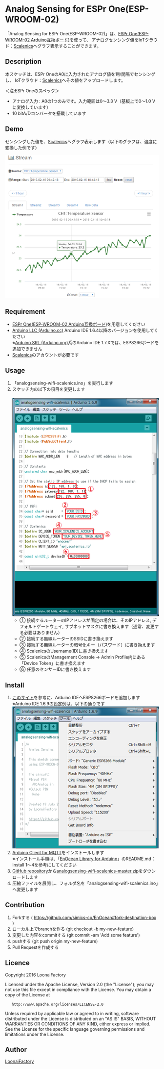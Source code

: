 Analog Sensing for ESPr One(ESP-WROOM-02)
====

「Analog Sensing for ESPr One(ESP-WROOM-02)」は、[ESPr One(ESP-WROOM-02 Arduino互換ボード)](https://www.switch-science.com/catalog/2620/)を使って、
アナログセンシング値をIoTクラウド：[Scalenics](http://scalenics.io/)へグラフ表示することができます。

## Description
本スケッチは、ESPr OneのA0に入力されたアナログ値を1秒間隔でセンシングし、
IoTクラウド：[Scalenics](http://scalenics.io/)へその値をアップロードします。

＜注:ESPr Oneのスペック＞
* アナログ入力 : A0の1つのみです。入力範囲は0～3.3 V（基板上で0～1.0 Vに変換しています）
* 10 bitA/Dコンバータを搭載しています

## Demo

センシングした値を、[Scalenics](http://scalenics.io/)へグラフ表示します（以下のグラフは、温度に変換した例です）

![TemperatureDemo](images/TemperatureDemo.png "TemperatureDemo")<br>

## Requirement

* [ESPr One(ESP-WROOM-02 Arduino互換ボード)](https://www.switch-science.com/catalog/2620/)を用意してください
* [Arduino LLC (Arduino.cc)](https://www.arduino.cc/) Arduino IDE 1.6.4以降のバージョンを使用してください<br>
  ※[Arduino SRL (Arduino.org)](http://www.arduino.org/)系のArduino IDE 1.7.Xでは、ESP8266ボードを追加できません
* [Scalenics](http://scalenics.io/)のアカウントが必要です

## Usage

1. 「analogsensing-wifi-scalenics.ino」を実行します
2. スケッチ内の以下の項目を変更します<br>
　![ChangeItems](images/ChangeItems.png "ChangeItems")
   * ① 接続するルーターのIPアドレスが固定の場合は、そのIPアドレス, デフォルトゲートウェイ, サブネットマスクに書き換えます（通常、変更する必要はありません）
   * ② 接続する無線ルーターのSSIDに書き換えます
   * ③ 接続する無線ルーターの暗号化キー（パスワード）に書き換えます
   * ④ ScalenicsのUsername(ID)に書き換えます
   * ⑤ ScalenicsのManagement Console -> Admin Profile内にある「Device Token」に書き換えます
   * ⑥ 任意のセンサーIDに書き換えます

## Install

1. [このサイト](http://trac.switch-science.com/wiki/esp_dev_arduino_ide)を参考に、Arduino IDEへESP8266ボードを追加します<br>
   ※Arduino IDE 1.6.9の設定例は、以下の通りです<br>
   ![ChangeItems](images/Settings.png "Settings")
2. [Arduino Client for MQTT](https://github.com/knolleary/pubsubclient)をインストールします<br>
   ※インストール手順は、「[EnOcean Library for Arduino](https://github.com/simics-co/EnOcean)」のREADME.md：Install 1～4を参考にしてください<br>
3. [GitHub repository](https://github.com/simics-co/analogsensing-wifi-scalenics)から[analogsensing-wifi-scalenics-master.zip](https://github.com/simics-co/analogsensing-wifi-scalenics/archive/master.zip)をダウンロードします
4. 圧縮ファイルを展開し、フォルダ名を「analogsensing-wifi-scalenics.ino」へ変更します

## Contribution

1. Forkする ( https://github.com/simics-co/EnOcean#fork-destination-box )
2. ローカル上でbranchを作る (git checkout -b my-new-feature)
3. 変更した内容をcommitする (git commit -am 'Add some feature')
4. pushする (git push origin my-new-feature)
5. Pull Requestを作成する

## Licence

   Copyright 2016 LoonaiFactory

   Licensed under the Apache License, Version 2.0 (the "License");
   you may not use this file except in compliance with the License.
   You may obtain a copy of the License at

       http://www.apache.org/licenses/LICENSE-2.0

   Unless required by applicable law or agreed to in writing, software
   distributed under the License is distributed on an "AS IS" BASIS,
   WITHOUT WARRANTIES OR CONDITIONS OF ANY KIND, either express or implied.
   See the License for the specific language governing permissions and
   limitations under the License.

## Author

[LoonaiFactory](https://github.com/loonaifactory)
